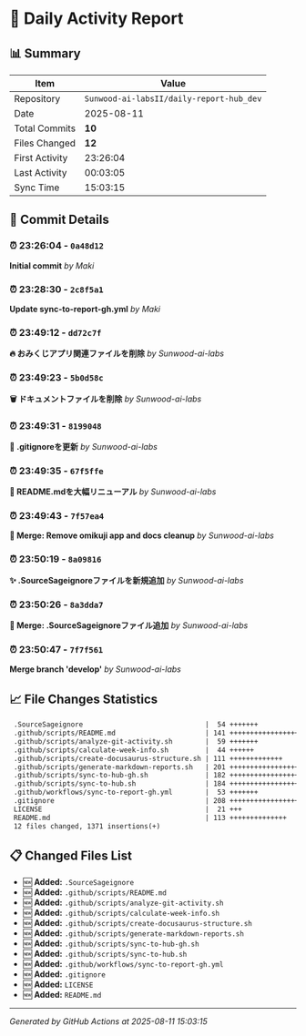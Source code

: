 # 📅 Daily Activity Report

## 📊 Summary
| Item | Value |
|------|-------|
| Repository | `Sunwood-ai-labsII/daily-report-hub_dev` |
| Date | 2025-08-11 |
| Total Commits | **10** |
| Files Changed | **12** |
| First Activity | 23:26:04 |
| Last Activity | 00:03:05 |
| Sync Time | 15:03:15 |

## 📝 Commit Details

### ⏰ 23:26:04 - `0a48d12`
**Initial commit**
*by Maki*

### ⏰ 23:28:30 - `2c8f5a1`
**Update sync-to-report-gh.yml**
*by Maki*

### ⏰ 23:49:12 - `dd72c7f`
**🔥 おみくじアプリ関連ファイルを削除**
*by Sunwood-ai-labs*

### ⏰ 23:49:23 - `5b0d58c`
**🗑️ ドキュメントファイルを削除**
*by Sunwood-ai-labs*

### ⏰ 23:49:31 - `8199048`
**📝 .gitignoreを更新**
*by Sunwood-ai-labs*

### ⏰ 23:49:35 - `67f5ffe`
**📝 README.mdを大幅リニューアル**
*by Sunwood-ai-labs*

### ⏰ 23:49:43 - `7f57ea4`
**🔀 Merge: Remove omikuji app and docs cleanup**
*by Sunwood-ai-labs*

### ⏰ 23:50:19 - `8a09816`
**✨ .SourceSageignoreファイルを新規追加**
*by Sunwood-ai-labs*

### ⏰ 23:50:26 - `8a3dda7`
**🔀 Merge: .SourceSageignoreファイル追加**
*by Sunwood-ai-labs*

### ⏰ 23:50:47 - `7f7f561`
**Merge branch 'develop'**
*by Sunwood-ai-labs*

## 📈 File Changes Statistics

```diff
 .SourceSageignore                              |  54 +++++++
 .github/scripts/README.md                      | 141 +++++++++++++++++
 .github/scripts/analyze-git-activity.sh        |  59 +++++++
 .github/scripts/calculate-week-info.sh         |  44 ++++++
 .github/scripts/create-docusaurus-structure.sh | 111 +++++++++++++
 .github/scripts/generate-markdown-reports.sh   | 201 ++++++++++++++++++++++++
 .github/scripts/sync-to-hub-gh.sh              | 182 ++++++++++++++++++++++
 .github/scripts/sync-to-hub.sh                 | 184 ++++++++++++++++++++++
 .github/workflows/sync-to-report-gh.yml        |  53 +++++++
 .gitignore                                     | 208 +++++++++++++++++++++++++
 LICENSE                                        |  21 +++
 README.md                                      | 113 ++++++++++++++
 12 files changed, 1371 insertions(+)
```

## 📋 Changed Files List

- 🆕 **Added:** `.SourceSageignore`
- 🆕 **Added:** `.github/scripts/README.md`
- 🆕 **Added:** `.github/scripts/analyze-git-activity.sh`
- 🆕 **Added:** `.github/scripts/calculate-week-info.sh`
- 🆕 **Added:** `.github/scripts/create-docusaurus-structure.sh`
- 🆕 **Added:** `.github/scripts/generate-markdown-reports.sh`
- 🆕 **Added:** `.github/scripts/sync-to-hub-gh.sh`
- 🆕 **Added:** `.github/scripts/sync-to-hub.sh`
- 🆕 **Added:** `.github/workflows/sync-to-report-gh.yml`
- 🆕 **Added:** `.gitignore`
- 🆕 **Added:** `LICENSE`
- 🆕 **Added:** `README.md`

---
*Generated by GitHub Actions at 2025-08-11 15:03:15*
